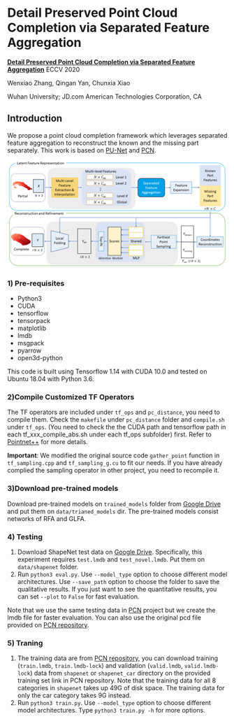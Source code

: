 # Detail Preserved Point Cloud Completion via Separated Feature Aggregation

**[Detail Preserved Point Cloud Completion via Separated Feature Aggregation](https://arxiv.org/abs/2007.02374)** ECCV 2020

Wenxiao Zhang, Qingan Yan, Chunxia Xiao

Wuhan University; JD.com American Technologies Corporation, CA
## Introduction
We propose a point cloud completion framework which leverages separated feature aggregation to reconstruct the known and the missing part separately.
This work is based on [PU-Net](https://github.com/yulequan/PU-Net) and [PCN](https://github.com/wentaoyuan/pcn).

![pic-network](overview.png)

### 1) Pre-requisites
* Python3
* CUDA
* tensorflow
* tensorpack
* matplotlib
* lmdb
* msgpack
* pyarrow
* open3d-python

This code is built using Tensorflow 1.14 with CUDA 10.0 and tested on Ubuntu 18.04 with Python 3.6.

### 2)Compile Customized TF Operators
The TF operators are included under `tf_ops` and `pc_distance`, you need to compile them. Check the `makefile` under `pc_distance` folder and `compile.sh` under `tf_ops`. (You need to check the the CUDA path and tensorflow path in each tf_xxx_compile_abs.sh under each tf_ops subfolder) first. Refer to [Pointnet++](https://github.com/charlesq34/pointnet2) for more details.

**Important**: We modified the original source code `gather_point` function in `tf_sampling.cpp` and `tf_sampling_g.cu` to fit our needs. If you have already complied the sampling operator in other project, you need to recompile it.

### 3)Download pre-trained models
Download pre-trained models on `trained_models` folder from [Google Drive](https://drive.google.com/drive/folders/1BjQxULQuAKrFaPSZbNMuacqPQp0rDSa4?usp=sharing) and put them on `data/trianed_models` dir. The pre-trained models consist networks of RFA and GLFA.

### 4) Testing

1. Download ShapeNet test data on [Google Drive](https://drive.google.com/drive/folders/13eaNcxrSeNaP1Y4iLPCY46W9YXGT2RHl?usp=sharing). Specifically, this experiment requires `test.lmdb` and `test_novel.lmdb`. Put them on `data/shapenet` folder.
2. Run `python3 eval.py`. Use `--model_type` option to choose different model architectures. Use `--save_path` option to choose the folder to save the qualitative results. If you just want to see the quantitative results, you can set `--plot` to `False` for fast evaluation.

Note that we use the same testing data in [PCN](https://www.cs.cmu.edu/~wyuan1/pcn/) project but we create the lmdb file for faster evaluation. You can also use the original pcd file provided on [PCN repository](https://github.com/wentaoyuan/pcn).

### 5) Traning

1. The training data are from [PCN repository](https://github.com/wentaoyuan/pcn), you can download training (`train.lmdb`, `train.lmdb-lock`) and validation (`valid.lmdb`, `valid.lmdb-lock`) data from `shapenet` or `shapenet_car` directory on the provided training set link in PCN repository. Note that the training data for all 8 categories in `shapenet` takes up 49G of disk space. The training data for only the car category takes 9G instead.
2. Run `python3 train.py`. Use `--model_type` option to choose different model architectures. Type `python3 train.py -h` for more options.
